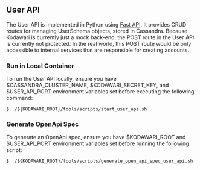## User API
The User API is implemented in Python using [Fast API](https://fastapi.tiangolo.com/). It provides CRUD routes for managing UserSchema objects, stored in Cassandra. Because Kodawari is currently just a mock back-end, the POST route in the User API is currently not protected. In the real world, this POST route would be only accessible to internal services that are responsible for creating accounts.

### Run in Local Container
To run the User API locally, ensure you have $CASSANDRA_CLUSTER_NAME, $KODAWARI_SECRET_KEY, and $USER_API_PORT environment variables set before executing the following command:

```console
$ ./${KODAWARI_ROOT}/tools/scripts/start_user_api.sh
```

### Generate OpenApi Spec
To generate an OpenApi spec, ensure you have $KODAWARI_ROOT and $USER_API_PORT environment variables set before running the following script:

```console
$ ./${KODAWARI_ROOT}/tools/scripts/generate_open_api_spec_user_api.sh
```

